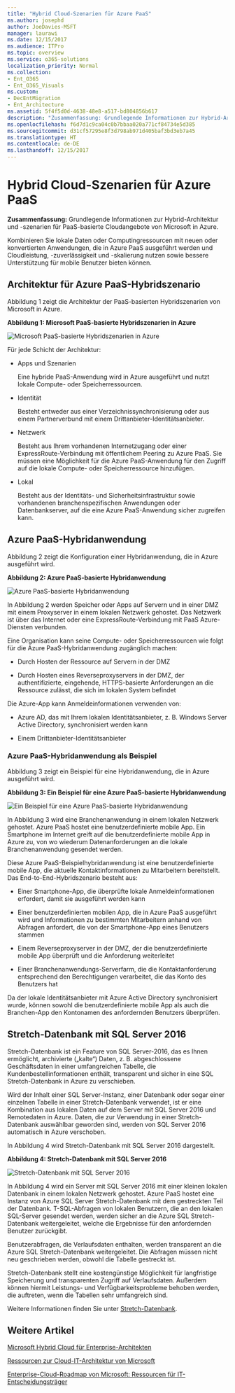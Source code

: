 ```yaml
---
title: "Hybrid Cloud-Szenarien für Azure PaaS"
ms.author: josephd
author: JoeDavies-MSFT
manager: laurawi
ms.date: 12/15/2017
ms.audience: ITPro
ms.topic: overview
ms.service: o365-solutions
localization_priority: Normal
ms.collection:
- Ent_O365
- Ent_O365_Visuals
ms.custom:
- DecEntMigration
- Ent_Architecture
ms.assetid: 5f4f5d0d-4638-48e8-a517-bd804856b617
description: "Zusammenfassung: Grundlegende Informationen zur Hybrid-Architektur und -szenarien für PaaS-basierte Cloudangebote von Microsoft in Azure."
ms.openlocfilehash: f6d7d1c9ca04c0b7bbaa020a771cf84734e5d385
ms.sourcegitcommit: d31cf57295e8f3d798ab971d405baf3bd3eb7a45
ms.translationtype: HT
ms.contentlocale: de-DE
ms.lasthandoff: 12/15/2017
---
```

# <a name="hybrid-cloud-scenarios-for-azure-paas"></a>Hybrid Cloud-Szenarien für Azure PaaS

 **Zusammenfassung:** Grundlegende Informationen zur Hybrid-Architektur und -szenarien für PaaS-basierte Cloudangebote von Microsoft in Azure.
  
Kombinieren Sie lokale Daten oder Computingressourcen mit neuen oder konvertierten Anwendungen, die in Azure PaaS ausgeführt werden und Cloudleistung, -zuverlässigkeit und -skalierung nutzen sowie bessere Unterstützung für mobile Benutzer bieten können. 
  
## <a name="azure-paas-hybrid-scenario-architecture"></a>Architektur für Azure PaaS-Hybridszenario

Abbildung 1 zeigt die Architektur der PaaS-basierten Hybridszenarien von Microsoft in Azure.
  
**Abbildung 1: Microsoft PaaS-basierte Hybridszenarien in Azure**

![Microsoft PaaS-basierte Hybridszenarien in Azure](images/Hybrid_Poster/Hybrid_Cloud_Stack_PaaS.png)
  
Für jede Schicht der Architektur:
  
- Apps und Szenarien
    
    Eine hybride PaaS-Anwendung wird in Azure ausgeführt und nutzt lokale Compute- oder Speicherressourcen.
    
- Identität
    
    Besteht entweder aus einer Verzeichnissynchronisierung oder aus einem Partnerverbund mit einem Drittanbieter-Identitätsanbieter.
    
- Netzwerk
    
    Besteht aus Ihrem vorhandenen Internetzugang oder einer ExpressRoute-Verbindung mit öffentlichem Peering zu Azure PaaS. Sie müssen eine Möglichkeit für die Azure PaaS-Anwendung für den Zugriff auf die lokale Compute- oder Speicherressource hinzufügen.
    
- Lokal
    
    Besteht aus der Identitäts- und Sicherheitsinfrastruktur sowie vorhandenen branchenspezifischen Anwendungen oder Datenbankserver, auf die eine Azure PaaS-Anwendung sicher zugreifen kann.
    
## <a name="azure-paas-hybrid-application"></a>Azure PaaS-Hybridanwendung

Abbildung 2 zeigt die Konfiguration einer Hybridanwendung, die in Azure ausgeführt wird.
  
**Abbildung 2: Azure PaaS-basierte Hybridanwendung**

![Azure PaaS-basierte Hybridanwendung](images/Hybrid_Poster/Hybrid_Cloud_Stack_PaaS_Apps.png)
  
In Abbildung 2 werden Speicher oder Apps auf Servern und in einer DMZ mit einem Proxyserver in einem lokalen Netzwerk gehostet. Das Netzwerk ist über das Internet oder eine ExpressRoute-Verbindung mit PaaS Azure-Diensten verbunden.
  
Eine Organisation kann seine Compute- oder Speicherressourcen wie folgt für die Azure PaaS-Hybridanwendung zugänglich machen:
  
- Durch Hosten der Ressource auf Servern in der DMZ
    
- Durch Hosten eines Reverseproxyservers in der DMZ, der authentifizierte, eingehende, HTTPS-basierte Anforderungen an die Ressource zulässt, die sich im lokalen System befindet
    
Die Azure-App kann Anmeldeinformationen verwenden von:
  
- Azure AD, das mit Ihrem lokalen Identitätsanbieter, z. B. Windows Server Active Directory, synchronisiert werden kann
    
- Einem Drittanbieter-Identitätsanbieter
    
### <a name="example-azure-paas-hybrid-application"></a>Azure PaaS-Hybridanwendung als Beispiel

Abbildung 3 zeigt ein Beispiel für eine Hybridanwendung, die in Azure ausgeführt wird.
  
**Abbildung 3: Ein Beispiel für eine Azure PaaS-basierte Hybridanwendung**

![Ein Beispiel für eine Azure PaaS-basierte Hybridanwendung](images/Hybrid_Poster/Hybrid_Cloud_Stack_PaaS_Apps_Ex.png)
  
In Abbildung 3 wird eine Branchenanwendung in einem lokalen Netzwerk gehostet. Azure PaaS hostet eine benutzerdefinierte mobile App. Ein Smartphone im Internet greift auf die benutzerdefinierte mobile App in Azure zu, von wo wiederum Datenanforderungen an die lokale Branchenanwendung gesendet werden.
  
Diese Azure PaaS-Beispielhybridanwendung ist eine benutzerdefinierte mobile App, die aktuelle Kontaktinformationen zu Mitarbeitern bereitstellt. Das End-to-End-Hybridszenario besteht aus:
  
- Einer Smartphone-App, die überprüfte lokale Anmeldeinformationen erfordert, damit sie ausgeführt werden kann
    
- Einer benutzerdefinierten mobilen App, die in Azure PaaS ausgeführt wird und Informationen zu bestimmten Mitarbeitern anhand von Abfragen anfordert, die von der Smartphone-App eines Benutzers stammen
    
- Einem Reverseproxyserver in der DMZ, der die benutzerdefinierte mobile App überprüft und die Anforderung weiterleitet
    
- Einer Branchenanwendungs-Serverfarm, die die Kontaktanforderung entsprechend den Berechtigungen verarbeitet, die das Konto des Benutzers hat
    
Da der lokale Identitätsanbieter mit Azure Active Directory synchronisiert wurde, können sowohl die benutzerdefinierte mobile App als auch die Branchen-App den Kontonamen des anfordernden Benutzers überprüfen.
  
## <a name="stretch-database-with-sql-server-2016"></a>Stretch-Datenbank mit SQL Server 2016

Stretch-Datenbank ist ein Feature von SQL Server-2016, das es Ihnen ermöglicht, archivierte („kalte“) Daten, z. B. abgeschlossene Geschäftsdaten in einer umfangreichen Tabelle, die Kundenbestellinformationen enthält, transparent und sicher in eine SQL Stretch-Datenbank in Azure zu verschieben.
  
Wird der Inhalt einer SQL Server-Instanz, einer Datenbank oder sogar einer einzelnen Tabelle in einer Stretch-Datenbank verwendet, ist er eine Kombination aus lokalen Daten auf dem Server mit SQL Server 2016 und Remotedaten in Azure. Daten, die zur Verwendung in einer Stretch-Datenbank auswählbar geworden sind, werden von SQL Server 2016 automatisch in Azure verschoben.
  
In Abbildung 4 wird Stretch-Datenbank mit SQL Server 2016 dargestellt.
  
**Abbildung 4: Stretch-Datenbank mit SQL Server 2016**

![Stretch-Datenbank mit SQL Server 2016](images/Hybrid_Poster/Hybrid_Cloud_Stack_PaaS_Apps_SQL.png)
  
In Abbildung 4 wird ein Server mit SQL Server 2016 mit einer kleinen lokalen Datenbank in einem lokalen Netzwerk gehostet. Azure PaaS hostet eine Instanz von Azure SQL Server Stretch-Datenbank mit dem gestreckten Teil der Datenbank. T-SQL-Abfragen von lokalen Benutzern, die an den lokalen SQL-Server gesendet werden, werden sicher an die Azure SQL Stretch-Datenbank weitergeleitet, welche die Ergebnisse für den anfordernden Benutzer zurückgibt.
  
  

Benutzerabfragen, die Verlaufsdaten enthalten, werden transparent an die Azure SQL Stretch-Datenbank weitergeleitet. Die Abfragen müssen nicht neu geschrieben werden, obwohl die Tabelle gestreckt ist. 


  
Stretch-Datenbank stellt eine kostengünstige Möglichkeit für langfristige Speicherung und transparenten Zugriff auf Verlaufsdaten. Außerdem können hiermit Leistungs- und Verfügbarkeitsprobleme behoben werden, die auftreten, wenn die Tabellen sehr umfangreich sind.
  
Weitere Informationen finden Sie unter [Stretch-Datenbank](https://msdn.microsoft.com/library/dn935011.aspx).
  
## <a name="see-also"></a>Weitere Artikel

[Microsoft Hybrid Cloud für Enterprise-Architekten](microsoft-hybrid-cloud-for-enterprise-architects.md)
  
[Ressourcen zur Cloud-IT-Architektur von Microsoft](microsoft-cloud-it-architecture-resources.md)

[Enterprise-Cloud-Roadmap von Microsoft: Ressourcen für IT-Entscheidungsträger](https://sway.com/FJ2xsyWtkJc2taRD)



